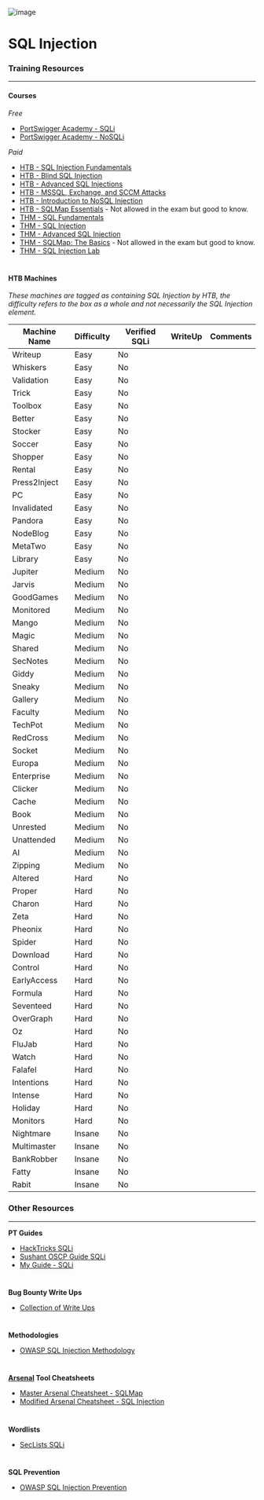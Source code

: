 ![image](https://github.com/user-attachments/assets/0abfba20-93bd-4d3f-bde0-6274f14c5e70)

# SQL Injection

### Training Resources
---
#### Courses
*Free*
- [PortSwigger Academy - SQLi](https://portswigger.net/web-security/sql-injection)
- [PortSwigger Academy - NoSQLi](https://portswigger.net/web-security/nosql-injection)

*Paid*
- [HTB - SQL Injection Fundamentals](https://academy.hackthebox.com/course/preview/sql-injection-fundamentals)
- [HTB - Blind SQL Injection](https://academy.hackthebox.com/course/preview/blind-sql-injection)
- [HTB - Advanced SQL Injections](https://academy.hackthebox.com/course/preview/advanced-sql-injections)
- [HTB - MSSQL, Exchange, and SCCM Attacks](https://academy.hackthebox.com/course/preview/mssql-exchange-and-sccm-attacks)
- [HTB - Introduction to NoSQL Injection](https://academy.hackthebox.com/course/preview/introduction-to-nosql-injection)
- [HTB - SQLMap Essentials](https://academy.hackthebox.com/course/preview/sqlmap-essentials) - Not allowed in the exam but good to know.
- [THM - SQL Fundamentals](https://tryhackme.com/r/room/sqlfundamentals)
- [THM - SQL Injection](https://tryhackme.com/r/room/sqlinjectionlm)
- [THM - Advanced SQL Injection](https://tryhackme.com/r/room/advancedsqlinjection)
- [THM - SQLMap: The Basics](https://tryhackme.com/r/room/sqlmapthebasics) - Not allowed in the exam but good to know.
- [THM - SQL Injection Lab](https://tryhackme.com/r/room/sqlilab)

#

#### HTB Machines
*These machines are tagged as containing SQL Injection by HTB, the difficulty refers to the box as a whole and not necessarily the SQL Injection element.*

| Machine Name | Difficulty | Verified SQLi | WriteUp | Comments |
| -- | -- | -- | -- | -- |
| Writeup | Easy | No |  |  | 
| Whiskers | Easy | No |
| Validation | Easy | No |
| Trick | Easy | No |
| Toolbox | Easy | No |
| Better | Easy | No |
| Stocker | Easy | No |
| Soccer | Easy | No |
| Shopper | Easy | No |
| Rental | Easy | No |
| Press2Inject | Easy | No |
| PC | Easy | No |
| Invalidated | Easy | No |
| Pandora | Easy | No |
| NodeBlog | Easy | No |
| MetaTwo | Easy | No |
| Library | Easy | No |
| Jupiter | Medium | No |
| Jarvis | Medium | No |
| GoodGames | Medium | No |
| Monitored | Medium | No |
| Mango | Medium | No |
| Magic | Medium | No |
| Shared | Medium | No |
| SecNotes | Medium | No |
| Giddy | Medium | No |
| Sneaky | Medium | No |
| Gallery | Medium | No |
| Faculty | Medium | No |
| TechPot | Medium | No |
| RedCross | Medium | No |
| Socket | Medium | No |
| Europa | Medium | No |
| Enterprise | Medium | No |
| Clicker | Medium | No |
| Cache | Medium | No |
| Book | Medium | No |
| Unrested | Medium | No |
| Unattended | Medium | No |
| AI | Medium | No |
| Zipping | Medium | No |
| Altered | Hard | No |
| Proper | Hard | No |
| Charon | Hard | No |
| Zeta | Hard | No |
| Pheonix | Hard | No |
| Spider | Hard | No |
| Download | Hard | No |
| Control | Hard | No |
| EarlyAccess | Hard | No |
| Formula | Hard | No |
| Seventeed | Hard | No |
| OverGraph | Hard | No |
| Oz | Hard | No |
| FluJab | Hard | No |
| Watch | Hard | No |
| Falafel | Hard | No |
| Intentions | Hard | No |
| Intense | Hard | No |
| Holiday | Hard | No |
| Monitors | Hard | No |
| Nightmare | Insane | No |
| Multimaster | Insane | No |
| BankRobber | Insane | No |
| Fatty | Insane | No |
| Rabit | Insane | No |

### Other Resources
---
**PT Guides**
- [HackTricks SQLi](https://book.hacktricks.xyz/pentesting-web/sql-injection)
- [Sushant OSCP Guide SQLi](https://sushant747.gitbooks.io/total-oscp-guide/content/sql-injections.html)
- [My Guide - SQLi](https://tom23rose.gitbook.io/testingmethodology/web-testing/exploitation/injection-attacks/sql-injection)
#
**Bug Bounty Write Ups**
- [Collection of Write Ups](https://github.com/alexbieber/Bug_Bounty_writeups#sql-injectionsqli)
#
**Methodologies**
- [OWASP SQL Injection Methodology](https://owasp.org/www-project-web-security-testing-guide/stable/4-Web_Application_Security_Testing/07-Input_Validation_Testing/05-Testing_for_SQL_Injection)
#
**[Arsenal](https://github.com/Orange-Cyberdefense/arsenal/tree/master) Tool Cheatsheets**
- [Master Arsenal Cheatsheet - SQLMap](https://github.com/Orange-Cyberdefense/arsenal/blob/master/arsenal/data/cheats/SQL%20Injection/sqlmap.md)
- [Modified Arsenal Cheatsheet - SQL Injection](https://github.com/ThomasRose23/arsenal_cheatsheets/blob/main/webapp/sql-injection)
#
**Wordlists**
- [SecLists SQLi](https://github.com/danielmiessler/SecLists/tree/master/Fuzzing/SQLi)
#
**SQL Prevention**
- [OWASP SQL Injection Prevention](https://cheatsheetseries.owasp.org/cheatsheets/SQL_Injection_Prevention_Cheat_Sheet.html)
#

